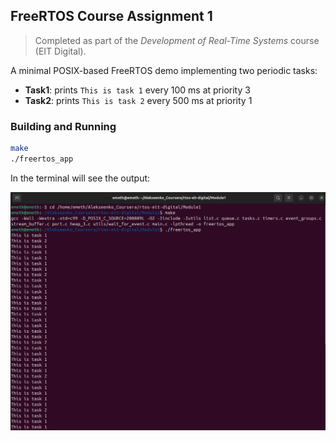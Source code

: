 ## FreeRTOS Course Assignment 1

> Completed as part of the *Development of Real-Time Systems* course (EIT Digital).

A minimal POSIX-based FreeRTOS demo implementing two periodic tasks:

- **Task1**: prints `This is task 1` every 100 ms at priority 3
- **Task2**: prints `This is task 2` every 500 ms at priority 1

### Building and Running

```bash
make
./freertos_app
```

In the terminal will see the output:

![Freehand Drawing.svg](assets/assignment1.png)

